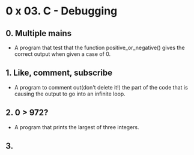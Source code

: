 # 0 x 03. C - Debugging
## 0. Multiple mains
* A program that test that the function positive_or_negative() gives the correct output when given a case of 0.
## 1. Like, comment, subscribe
* A program to comment out(don't delete it!) the part of the code that is causing the output to go into an infinite loop.
## 2. 0 > 972?
* A program that prints the largest of three integers.
## 3. 